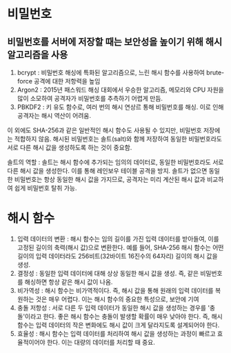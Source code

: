 # 비밀번호
## 비밀번호를 서버에 저장할 때는 보안성을 높이기 위해 해시 알고리즘을 사용
1. bcrypt : 비밀번호 해싱에 특화된 알고리즘으로, 느린 해시 함수를 사용하여 brute-force 공격에 대한 저항력을 높임
2. Argon2 : 2015년 패스워드 해싱 대회에서 우승한 알고리즘, 메모리와 CPU 자원을 많이 소모하여 공격자가 비밀번호를 추측하기 어렵게 만듬.
3. PBKDF2 : 키 유도 함수로, 여러 번의 해시 연상르 통해 비밀번호를 해싱. 이로 인해 공격자는 해시 역산이 어려움.

이 외에도 SHA-256과 같은 일반적인 해시 함수도 사용될 수 있지만, 비밀번호 저장에는 적합하지 않음. 해시된 비밀번호는 솔트(salt)와 함께 저장하여 동일한 비밀번호라도 서로 다른 해시 값을 생성하도록 하는 것이 중요함.

솔트의 역할 : 솔트는 해시 함수에 추가되는 임의의 데이터로, 동일한 비밀번호라도 서로 다른 해시 값을 생성한다. 이를 통해 레인보우 테이블 공격을 방지. 솔트가 없으면 동일한 비밀번호는 항상 동일한 해시 값을 가지므로, 공격자는 미리 계산된 해시 값과 비교하여 쉽게 비밀번호 탈취 가능.

# 해시 함수
1. 입력 데이터의 변환 : 해시 함수는 임의 길이를 가진 입력 데이터를 받아들여, 이를 고정된 길이의 축력(해시 값)으로 변환한다. 예를 들어, SHA-256 해시 함수는 어떤 길이의 입력 데이터라도 256비트(32바이트 16진수의 64자리) 길이의 해시 값을 생성.
2. 결정성 : 동일한 입력 데이터에 대해 상상 동일한 해시 값을 생성. 즉, 같은 비밀번호를 해싱하면 항상 같은 해시 값이 나옴.
3. 비가역성 : 해시 함수는 비가역적이다. 즉, 해시 값을 통해 원래의 입력 데이터를 복원하는 것은 매우 어렵다. 이는 해시 함수의 중요한 특성으로, 보안에 기여
4. 충돌 저항성 : 서로 다른 두 입력 데이터가 동일한 해시 값을 생성하는 경우를 '충돌'이라고 한다. 좋은 해시 함수는 충돌이 발생할 확률이 매우 낮아야 한다. 즉, 해시 함수는 입력 데이터의 작은 변화에도 해시 값이 크게 달라지도록 설계되어야 한다.
5. 효율성 : 해시 함수는 입력 데이터를 처리하여 해시 값을 생성하는 과정이 빠르고 효율적이어야 한다. 이는 대량의 데이터를 처리할 때 중요.
